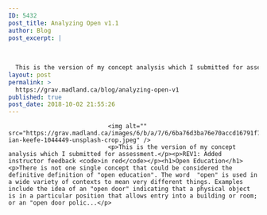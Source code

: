 ```yaml
---
ID: 5432
post_title: Analyzing Open v1.1
author: Blog
post_excerpt: |
  
  
  
  This is the version of my concept analysis which I submitted for assessment.REV1: Added instructor feedback in redOpen EducationThere is not one single concept that coul...
layout: post
permalink: >
  https://grav.madland.ca/blog/analyzing-open-v1
published: true
post_date: 2018-10-02 21:55:26
---
```


                
                                <img alt="" src="https://grav.madland.ca/images/6/b/a/7/6/6ba76d3ba76e70accd16791f7eb5e51d9b346d79-ian-keefe-1044449-unsplash-crop.jpeg" />
                                <p>This is the version of my concept analysis which I submitted for assessment.</p><p>REV1: Added instructor feedback <code>in red</code></p><h1>Open Education</h1><p>There is not one single concept that could be considered the definitive definition of "open education". The word  "open" is used in a wide variety of contexts to mean very different things. Examples include the idea of an "open door" indicating that a physical object is in a particular position that allows entry into a building or room; or an "open door polic...</p>